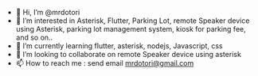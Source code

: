 - 👋 Hi, I’m @mrdotori
- 👀 I’m interested in Asterisk, Flutter, Parking Lot, remote Speaker device using Asterisk, parking lot management system, kiosk for parking fee, and so on..
- 🌱 I’m currently learning flutter, asterisk, nodejs, Javascript, css
- 💞️ I’m looking to collaborate on remote Speaker device using asterisk
- 📫 How to reach me : send email mrdotori@gmail.com

<!---
mrdotori/mrdotori is a ✨ special ✨ repository because its `README.md` (this file) appears on your GitHub profile.
You can click the Preview link to take a look at your changes.
--->
